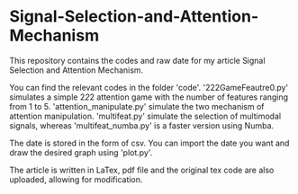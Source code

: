 # Signal-Selection-and-Attention-Mechanism
This repository contains the codes and raw date for my article Signal Selection and Attention Mechanism.

You can find the relevant codes in the folder 'code'. '222GameFeautre0.py' simulates a simple 2*2*2 attention game with the number of features ranging from 1 to 5. 'attention_manipulate.py' simulate the two mechanism of attention manipulation. 'multifeat.py' simulate the selection of multimodal signals, whereas 'multifeat_numba.py' is a faster version using Numba.

The date is stored in the form of csv. You can import the date you want and draw the desired graph using 'plot.py'. 

The article is written in LaTex, pdf file and the original tex code are also uploaded, allowing for modification.
